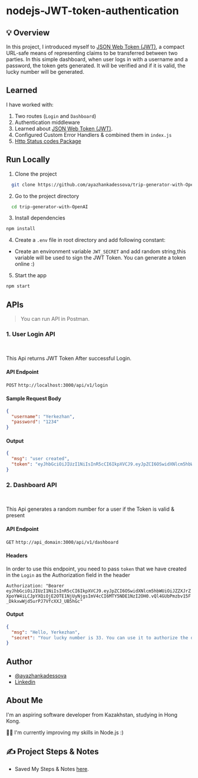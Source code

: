 # nodejs-JWT-token-authentication

## 💡 Overview

In this project, I introduced myself to [JSON Web Token (JWT)](https://jwt.io), a compact URL-safe means of representing claims to be transferred between two parties. In this simple dashboard, when user logs in with a username and a password, the token gets generated. It will be verified and if it is valid, the lucky number will be generated.

## Learned

I have worked with:

1. Two routes (`Login` and `Dashboard`)
2. Authentication middleware
3. Learned about [JSON Web Token (JWT)](https://jwt.io).
4. Configured Custom Error Handlers & combined them in `index.js`
5. [Http Status codes Package](https://www.npmjs.com/package/http-status-codes)

## Run Locally

1. Clone the project

```bash
  git clone https://github.com/ayazhankadessova/trip-generator-with-OpenAI.git
```

2. Go to the project directory

```bash
  cd trip-generator-with-OpenAI
```

3. Install dependencies

```bash
npm install
```

4. Create a `.env` file in root directory and add following constant:

- Create an environment variable `JWT_SECRET` and add random string,this variable will be used to sign the JWT Token. You can generate a token online :)

5. Start the app

```bash
npm start
```

## APIs

> You can run API in Postman.

### 1. User Login API

<br>

This Api returns JWT Token After successful Login.

#### API Endpoint

`POST` `http://localhost:3000/api/v1/login`

#### Sample Request Body

```json
{
  "username": "Yerkezhan",
  "password": "1234"
}
```

#### Output

```json
{
  "msg": "user created",
  "token": "eyJhbGciOiJIUzI1NiIsInR5cCI6IkpXVCJ9.eyJpZCI6OSwidXNlcm5hbWUiOiJZZXJrZXpoYW4iLCJpYXQiOjE2OTE1NjUyNjgsImV4cCI6MTY5NDE1NzI2OH0.vQl4GUbPmzbv15F_DkkxwWjd5urPJ7VfcXXJ_UB5hGc"
}
```

### 2. Dashboard API

<br>

This Api generates a random number for a user if the Token is valid & present

#### API Endpoint

`GET` `http://api_domain:3000/api/v1/dashboard`

#### Headers

In order to use this endpoint, you need to pass `token` that we have created in the `Login` as the Authorization field in the header

`Authorization: "Bearer eyJhbGciOiJIUzI1NiIsInR5cCI6IkpXVCJ9.eyJpZCI6OSwidXNlcm5hbWUiOiJZZXJrZXpoYW4iLCJpYXQiOjE2OTE1NjUyNjgsImV4cCI6MTY5NDE1NzI2OH0.vQl4GUbPmzbv15F_DkkxwWjd5urPJ7VfcXXJ_UB5hGc"`

#### Output

```json
{
  "msg": "Hello, Yerkezhan",
  "secret": "Your lucky number is 33. You can use it to authorize the data"
}
```

## Author

- [@ayazhankadessova](https://github.com/ayazhankadessova)
- [Linkedin](https://www.linkedin.com/in/ayazhankad/)

## About Me

I'm an aspiring software developer from Kazakhstan, studying in Hong Kong.

👩‍💻 I'm currently improving my skills in Node.js :)

## ✍️ Project Steps & Notes

- Saved My Steps & Notes [here](https://github.com/ayazhankadessova/dev-environment-tf-azure/blob/main/Notes.md).

